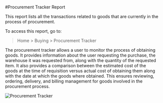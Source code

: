 <!-- add-breadcrumbs -->
#Procurement Tracker Report

This report lists all the transactions related to goods that are currently in the process of procurement.

To access this report, go to:

> Home > Buying > Procurement Tracker

The procurement tracker allows a user to monitor the process of obtaining goods. It provides information about the user requesting the purchase, the warehouse it was requested from, along with the quantity of the requested item. It also provides a comparison between the estimated cost of the goods at the time of requisition versus actual cost of obtaining them along with the date at which the goods where obtained. This ensures reviewing, ordering, delivery, and billing management for goods involved in the procurement process.

<img class="screenshot" alt="Procurement Tracker" src="{{docs_base_url}}/v12/assets/img/buying/procurement_tracker.png">
